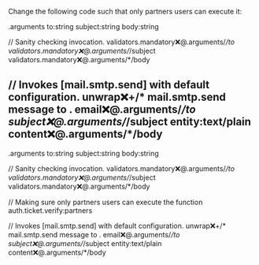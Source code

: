 Change the following code such that only partners users can execute it:

.arguments
   to:string
   subject:string
   body:string

// Sanity checking invocation.
validators.mandatory:x:@.arguments/*/to
validators.mandatory:x:@.arguments/*/subject
validators.mandatory:x:@.arguments/*/body

// Invokes [mail.smtp.send] with default configuration.
unwrap:x:+/*
mail.smtp.send
   message
      to
         .
            email:x:@.arguments/*/to
      subject:x:@.arguments/*/subject
      entity:text/plain
         content:x:@.arguments/*/body
---
.arguments
   to:string
   subject:string
   body:string

// Sanity checking invocation.
validators.mandatory:x:@.arguments/*/to
validators.mandatory:x:@.arguments/*/subject
validators.mandatory:x:@.arguments/*/body

// Making sure only partners users can execute the function
auth.ticket.verify:partners

// Invokes [mail.smtp.send] with default configuration.
unwrap:x:+/*
mail.smtp.send
   message
      to
         .
            email:x:@.arguments/*/to
      subject:x:@.arguments/*/subject
      entity:text/plain
         content:x:@.arguments/*/body
